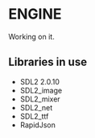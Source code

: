 # ENGINE

Working on it.

## Libraries in use
* SDL2 2.0.10
* SDL2_image
* SDL2_mixer
* SDL2_net
* SDL2_ttf
* RapidJson